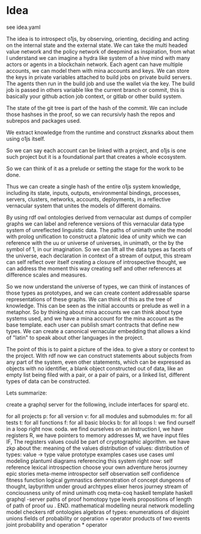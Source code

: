 # Idea

see idea.yaml

The idea is to introspect o1js, by observing, orienting, deciding and acting on the internal state and
the external state. We can take the multi headed value network and the policy network of deepmind as inspiration,
from what I understand we can imagine a hydra like system of a hive mind
with many actors or agents in a blockchain network. 
Each agent can have multiple accounts, we can model them with mina accounts and keys.
We can store the keys in private variables attached to build jobs on private build servers.
The agents then run in the build job and use the wallet via the key.
The build job is passed in others variable like the current branch or commit, this is basically your github action job context, or gitlab or other build system.

The state of the git tree is part of the hash of the commit. 
We can include those hashses in the proof, so we can recursivly hash the repos and subrepos and packages used.

We extract knowledge from the runtime and construct zksnarks about them using o1js itself.

So we can say each account can be linked with a project, and o1js is one such project but it is a foundational
part that creates a whole ecosystem.

So we can think of it as a prelude or setting the stage for the work to be done.

Thus we can create a single hash of the entire o1js system knowledge, including its state, inputs, outputs, environmental bindings, processes, servers, clusters, networks, accounts, deployments, in a reflective vernacular
system that unites the models of different domains.

By using rdf owl ontologies derived from vernacular ast dumps of compiler graphs
we can label and reference versions of this vernacular data type system of unreflected linguistic
data. The paths of unimath unite the model with prolog unification to construct a platonic idea
of unity which we can reference with the uu or universe of universes,  in unimath, or the by the symbol of 1, in our imagination. So we can lift all the data types as facets of the universe, each declaration in context
of a stream of output, this stream can self reflect over itself creating a closure of introspective thought,
we can address the moment this way creating self and other references at difference scales and measures.

So we now understand the universe of types, we can think of instances of those types as prototypes,
and we can create content addressable sparse representations of these graphs. We can think of this as the tree of knowledge. This can be seen as the initial accounts or prelude as well in a metaphor. So by thinking about mina accounts we can think about type systems used, and we have a mina account for the mina account as the base template.
each user can publish smart contracts that define new types. We can create a canonical vernacular embedding that
allows a kind of "latin" to speak about other languages in the project.

The point of this is to paint a picture of the idea. to give a story or context to the project.
With rdf now we can construct statements about subjects from any part of the system, even other statements, which can be expressed as objects with no identifier, a blank object constructed out of data, like an empty list being filed with a pair, or a pair of pairs, or a linked list, different types of data can be constructed.

Lets summarize:

create a graphql server for the following,
include interfaces for sparql etc.

for all projects p:
	for all version v:
		for all modules and submodules m:
			for all tests t:
				for all functions f:
					for all basic blocks b:
						for all loops l:
							we find ourself in a loop right now. ooda.
								we find ourselves on an instruction I,
									we have registers R, 
										we have pointers to memory addresses M,
										we have input files IF,
										The registers values could be part of cryptographic algorithm.
										we have zkp about the:
											meaning of the values
												distribution of values:
												distribution of types:
												value -> type
												value prototype
												examples
												cases
												use cases
												uml modeling
												plantuml diagrams
												referencing this system right now:
													self reference
													lexical introspection
														choose your own adventure
														heros journey
														epic stories
														meta-meme
														introspector
														self observation
														self confidence
														fitness function
															logical gymnastics
															demonstration of concept
																dungeons of thought,
																laybyrithm
																under groud
																archtypes
																elixer 
																heros journey
																	stream of conciousness
																	unity of mind
																	unimath
																		coq
																			meta-coq
																				haskell
																					template haskell
																						graphql -server
																		paths of proof
																			homotopy type levels
																				propositions of length of path of proof
																	uu
																	. END.
												mathematical modelling
												neural network modelling
												model checkers
												rdf ontologies
												algebras of types:
													enumerations of disjoint unions
														fields of probability
														or operation
														+ operator
													products of two events
														joint probability
														and operation
														* operator
